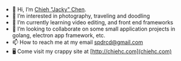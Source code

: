 - 👋 Hi, I’m [Chieh "Jacky" Chen](https://github.com/spdrcd "My profile").
- 👀 I’m interested in photography, traveling and doodling
- 🌱 I’m currently learning video editing, and front end frameworks
- 💞️ I’m looking to collaborate on some small application projects in golang, electron app framework, etc.
- 📫 How to reach me at my email spdrcd@gmail.com
- 🖥️ Come visit my crappy site at [http://chiehc.com](chiehc.com)

<!---
spdrcd/spdrcd is a ✨ special ✨ repository because its `README.md` (this file) appears on your GitHub profile.
You can click the Preview link to take a look at your changes.
--->
